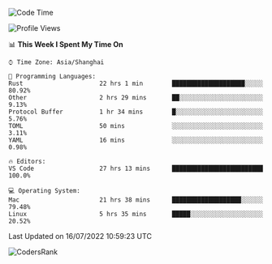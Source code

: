 <!--START_SECTION:waka-->
![Code Time](http://img.shields.io/badge/Code%20Time-1%2C506%20hrs%204%20mins-blue)

![Profile Views](http://img.shields.io/badge/Profile%20Views-17-blue)

📊 **This Week I Spent My Time On** 

```text
⌚︎ Time Zone: Asia/Shanghai

💬 Programming Languages: 
Rust                     22 hrs 1 min        ████████████████████░░░░░   80.92% 
Other                    2 hrs 29 mins       ██░░░░░░░░░░░░░░░░░░░░░░░   9.13% 
Protocol Buffer          1 hr 34 mins        █░░░░░░░░░░░░░░░░░░░░░░░░   5.76% 
TOML                     50 mins             ░░░░░░░░░░░░░░░░░░░░░░░░░   3.11% 
YAML                     16 mins             ░░░░░░░░░░░░░░░░░░░░░░░░░   0.98%

🔥 Editors: 
VS Code                  27 hrs 13 mins      █████████████████████████   100.0%

💻 Operating System: 
Mac                      21 hrs 38 mins      ███████████████████░░░░░░   79.48% 
Linux                    5 hrs 35 mins       █████░░░░░░░░░░░░░░░░░░░░   20.52%

```


 Last Updated on 16/07/2022 10:59:23 UTC
<!--END_SECTION:waka-->

![CodersRank](https://cr-skills-chart-widget.azurewebsites.net/api/api?username=BugenZhao&padding=16&tooltip=true&branding=false&sort-by-score=true&skills=Rust%2C%20Swift%2C%20C%2C%20TypeScript%2C%20Java%2C%20Go%2C%20Dart%2C%20C%2B%2B%2C%20Python%2C%20Assembly%2C%20Shell%2C%20Kotlin)
